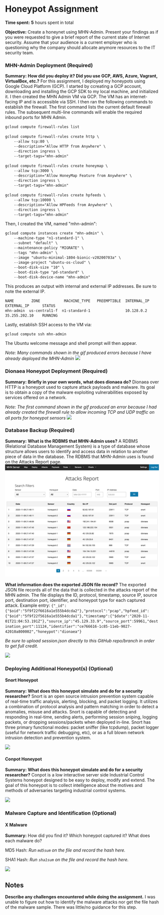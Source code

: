 # Honeypot Assignment

**Time spent:** **5** hours spent in total

**Objective:** Create a honeynet using MHN-Admin. Present your findings as if you were requested to give a brief report of the current state of Internet security. Assume that your audience is a current employer who is questioning why the company should allocate anymore resources to the IT security team.

### MHN-Admin Deployment (Required)

**Summary:** 
**How did you deploy it? Did you use GCP, AWS, Azure, Vagrant, VirtualBox, etc.?**
For this assignment, I deployed my honeypots using Google Cloud Platform (GCP). I started by ccreating a GCP account, downloading and installing the GCP SDK to my local machine, and initialized it. I then created the MHN Admin VM via GCP. The VM has an internet-facing IP and is accessible via SSH. I then ran the following commands to establish the firewall. The first command lists the current default firewall rules. The subsequent multi-line commands will enable the required inbound ports for MHN Admin.
```
gcloud compute firewall-rules list

gcloud compute firewall-rules create http \
    --allow tcp:80 \
    --description="Allow HTTP from Anywhere" \
    --direction ingress \
    --target-tags="mhn-admin"

gcloud compute firewall-rules create honeymap \
    --allow tcp:3000 \
    --description="Allow HoneyMap Feature from Anywhere" \
    --direction ingress \
    --target-tags="mhn-admin"

gcloud compute firewall-rules create hpfeeds \
    --allow tcp:10000 \
    --description="Allow HPFeeds from Anywhere" \
    --direction ingress \
    --target-tags="mhn-admin"
```
Then, I created the VM, named "mhn-admin":
```
gcloud compute instances create "mhn-admin" \
    --machine-type "n1-standard-1" \
    --subnet "default" \
    --maintenance-policy "MIGRATE" \
    --tags "mhn-admin" \
    --image "ubuntu-minimal-1804-bionic-v20200703a" \
    --image-project "ubuntu-os-cloud" \
    --boot-disk-size "10" \
    --boot-disk-type "pd-standard" \
    --boot-disk-device-name "mhn-admin"
```
This produces an output with internal and external IP addresses. Be sure to note the external IP.
```
NAME        ZONE           MACHINE_TYPE   PREEMPTIBLE  INTERNAL_IP  EXTERNAL_IP      STATUS
mhn-admin  us-central1-f  n1-standard-1                10.128.0.2   35.255.202.10    RUNNING
```

Lastly, establish SSH access to the VM via:
```
gcloud compute ssh mhn-admin
```
The Ubuntu welcome message and shell prompt will then appear.

*Note: Many commands shown in the gif produced errors because I have already deployed the MHN-Admin*
<img src="mhn-admin.gif">

### Dionaea Honeypot Deployment (Required)

**Summary:** 
**Briefly in your own words, what does dionaea do?**
Dionaea over HTTP is a honeypot used to capture attack payloads and malware.  Its goal is to obtain a copy of the malware exploiting vulnerabilities exposed by services offered on a network.

*Note: The first command shown in the gif produced an error because I had already created the firewall rule to allow incoming TCP and UDP traffic on all ports for honeypot sensors*
<img src="dionaea-honeypot.gif">

### Database Backup (Required) 

**Summary:** 
**What is the RDBMS that MHN-Admin uses?**
A RDBMS (Relational Database Management System) is a type of database whose structure allows users to identify and access data in relation to another piece of data in the database. The RDBMS that MHN-Admin uses is found on the Attacks Report page.  
<img src="rdbms.jpg">

**What information does the exported JSON file record?** 
The exported JSON file records all of the data that is collected in the attacks report of the MHN admin. The file displays the ID, protocol, timestamp, source IP, source port, destination port, identifier, and honeypot type for each captured attack. Example entry: ```{"_id":{"$oid":"5f9f22f6616a1e555b4dcda2"},"protocol":"pcap","hpfeed_id":{"$oid":"5f9f22f5616a1e555b4dcda1"},"timestamp":{"$date":"2020-11-01T21:04:53.191Z"},"source_ip":"45.129.33.9","source_port":59961,"destination_port":11124,"identifier":"ce766616-1c85-11eb-9027-42010a800002","honeypot":"dionaea"}```

*Be sure to upload session.json directly to this GitHub repo/branch in order to get full credit.*

<img src="Database_Backup.gif">

### Deploying Additional Honeypot(s) (Optional)

#### Snort Honeypot

**Summary:** 
**What does this honeypot simulate and do for a security researcher?**
Snort is an open source intrusion prevention system capable of real-time traffic analysis, alerting, blocking, and packet logging. It utilizes a combination of protocol analysis and pattern matching in order to detect a anomalies, misuse and attacks. Snort is capable of detecting and responding in real-time, sending alerts, performing session sniping, logging packets, or dropping sessions/packets when deployed in-line. Snort has three primary functional modes: packet sniffer (like tcpdump), packet logger (useful for network traffic debugging, etc), or as a full blown network intrusion detection and prevention system.

<img src="snort-honeypot.gif">

#### Conpot Honeypot

**Summary:** 
**What does this honeypot simulate and do for a security researcher?**
Conpot is a low interactive server side Industrial Control Systems honeypot designed to be easy to deploy, modify and extend. The goal of this honeypot is to collect intelligence about the motives and methods of adversaries targeting industrial control systems.

<img src="conpot-honeypot.gif">

### Malware Capture and Identification (Optional)

#### X Malware

**Summary:** How did you find it? Which honeypot captured it? What does each malware do?

MD5 Hash: *Run `md5sum` on the file and record the hash here.*

SHA1 Hash: *Run `sha1sum` on the file and record the hash here.*

<img src="x-malware.gif">

## Notes

**Describe any challenges encountered while doing the assignment.**
I was unable to figure out how to identify the malware attacks nor get the file hash of the malware sample. There was little/no guidance for this step.

